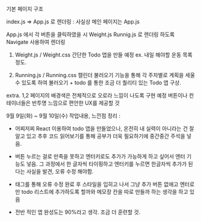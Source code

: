 기본 페이지 구조 

index.js => App.js 로 렌더링 : 사실상 메인 페이지는 App.js 

App.js 에서 각 버튼을 클릭하였을 시 Weight.js Runnig.js 로 렌더링 하도록 Navigate 사용하여 렌더링

1. Weight.js / Weight.css 
간단한 Todo 앱을 만들 예정 ex. 내일 해야할 운동 목록 정도.



2. Running.js / Running.css 
캘린더 불러오기 기능을 통해 각 주차별로 계획을 세울 수 있도록 하여 
불러오기 + todo 를 통한 조금 더 퀄리티 있는 Todo 앱 구상. 

extra. 
1,2 페이지의 배경색은 전체적으로 오로라 느낌이 나도록 구현 예정
버튼이나 컨테이너들은 반투명 느낌으로 편안한 UX를 제공할 것



9월 9일(화) ~ 9월 10일(수) 작업내용, 느낀점 정리 :

+ 어찌저찌 React 이용하여 todo 앱을 만들었으나, 온전히 내 실력이 아니라는 건 잘 알고 있고 추후 코드 읽어보기를 통해 공부가 더욱 필요하기에 중간중간 주석을 넣음.
+ 버튼 누르는 걸로 만족을 못하고 엔터키로도 추가가 가능하게 하고 싶어서 엔터 기능도 넣음. 그 과정에서 한 글자씩 타이핑하고 엔터키를 누르면 한글자씩 추가가 된다는 사실을 발견, 오류 수정 해야함. 
+ <form> 태그를 통해 오류 수정 완료 후 스타일을 입히고 나서 그냥 추가 버튼 없애고 엔터로만 todo 리스트에 추가하도록 할까와 메모장 칸을 따로 만들까 하는 생각을 하고 있음

+ 전반 적인 앱 완성도는 90%라고 생각. 조금 더 훈련할 것.